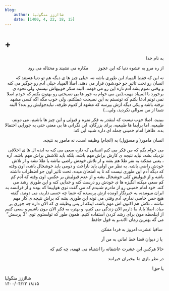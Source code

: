 ```yaml
---
blog:
    author: شااززز منگولیا
    date: [1400, 4, 22, 18, 15]
---
```

# +

<div class="cnt">
<p class="MsoNormal" dir="rtl">به نام خدا<p></p></p>
<p class="MsoNormal" dir="rtl">از ره مرو به عشوه دنیا که این عجوز        مکاره می نشیند و محتاله می رود<p></p></p>
<p class="MsoNormal" dir="rtl"></p>
<p class="MsoNormal" dir="rtl">نه این که فقط المپیاد این طوری باشه نه، خیلی چیز ها ی دیگه هم تو دنیا هستند که انسان رو تحت تاثیر جو خودشون قرار می دهند. اصلا المپیاد خیلی آدم رو جوگیر می کنه و وقتی تموم بشه آدم تازه این رو می فهمه، البته منکر خوبیهاش نیستم، ولی نحوه ی برخورد با المپیاد مهمه.(من می خوام یه جور ها یی نصیحتی رو بهتون بکنم که خودم اصلا نمی تونم ادعا بکنم که تونستم به این نصیحت عملکنم، ولی خوب مگه اگه کسی مشهد نرفته باشه و یکی دیگه ازش بپرسه که مشهد از کدوم طرفه، نبایدجوابش رو بده؟ البته شما از من سوالی نکردید، ولی…)<p></p></p>
<p class="MsoNormal" dir="rtl">ببینید، اصلا خوب نیست که اینقدر به فکر نمره و قبولی و این چیز ها باشیم، می دونم، طبیعیه، اما برایما ها طبیعیه، برای بزرگان، این نگرانی ها بی معنی حتی یه جورایی احتمالا بده. ظاهرا امام خمینی جمله ای داره شبیه این که:<p></p></p>
<p class="MsoNormal" dir="rtl">انسان مامور( و مسؤول) به (انجام) وظیفه است، نه مامور به نتیجه.<p></p></p>
<p class="MsoNormal" dir="rtl">می خوام بگم که من فکر می کنم انسانی که داره سعی می کنه به ایده ال ها ی اخلاقی نزدیک بشه، نباید نتیجه ی کارش براش مهم باشه، بلکه باید تلاشش براش مهم باشه. آره ، یعنی ممکنه یه نفر طلا هم بشه و از تلاش خودش راضی نباشه یا طلا نشه و از تلاش خودش راضی باشه. به نظر من اولی باید ناراحت و دومی باید خوشحال باشه، اون وقته که دیگه آدم این طوری نیست که تا یه امتحان میده، تحت تاثیر اون جو اضطراب داشته باشه و از قبولیش کلی خوشحال بشه و از عدم قبولیش بر عکس. اون وقته که آدم کم کم سعی میکنه انگیزه ها ی خودش رو درست کنه و خدایی کنه و این طوری رشد می کنه. خود امام خمینی رو از مادرم شنیدم که می گفت توی هواپیما که بوده و از فرانسه به ایران میومده، یه خبرنگار اومده ازش پرسیده که شما چه حسی دارید، می دونید، گفته هیچ حس خاصی ندارم، آدم وقتی می تونه این طوری بشه که براش نتیجه ی کار مهم نباشه ، تلاش هم اکنون اش مهم باشه، اینکه از پس وظیفه ی که الان داره چه جوری بر میاد، اصلا بابا، ما داریم الان زندگی می کنیم، و بهتره به فکر الان مون باشیم و سعی کنیم از اینلحظه مون برای رشد کردن استفاده کنیم. همون طور که تولستوی توی “3 پرسش” می گه بهترین زمان الانه،و به قول حافظ<p></p></p>
<p class="MsoNormal" dir="rtl"> ساقیا عشرت امروز به فردا مفکن<p></p></p>
<p class="MsoNormal" dir="rtl"> یا ز دیوان قضا خط امانی به من آر<p></p></p>
<p class="MsoNormal" dir="rtl">حالا هرکس این عشرت عاشقانه را اشتباه می فهمه، چه کنم که<p></p></p>
<p class="MsoNormal" dir="rtl">در نظر بازی ما بیخبران حیرانند<p></p></p>
<p class="MsoNormal" dir="rtl">یا حق!</p>
</div>

<div class="blog-info">
    <div class="blog-author">شااززز منگولیا</div>
    <div class="blog-date">۱۴۰۰/۰۴/۲۲ ۱۸:۱۵</div>
</div>

